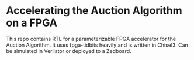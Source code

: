 Accelerating the Auction Algorithm on a FPGA
=======================

This repo contains RTL for a parameterizable FPGA accelerator for the Auction Algorithm.
It uses fpga-tidbits heavily and is written in Chisel3. Can be simulated in Verilator or deployed to a Zedboard.
